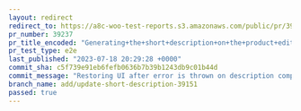 ```yaml
---
layout: redirect
redirect_to: https://a8c-woo-test-reports.s3.amazonaws.com/public/pr/39237/e2e/index.html
pr_number: 39237
pr_title_encoded: "Generating+the+short+description+on+the+product+editor"
pr_test_type: e2e
last_published: "2023-07-18 20:29:28 +0000"
commit_sha: c5f739e91eb6fefb0636b7b39b1243db9c01b44d
commit_message: "Restoring UI after error is thrown on description completion"
branch_name: add/update-short-description-39151
passed: true
---
```

